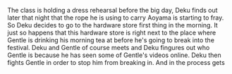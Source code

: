 The class is holding a dress rehearsal before the big day, Deku finds out later that night that the rope he is using to carry Aoyama is starting to fray. So Deku decides to go to the hardware store first thing in the morning. It just so happens that this hardware store is right next to the place where Gentle is drinking his morning tea at before he's going to break into the festival. Deku and Gentle of course meets and Deku fingures out who Gentle is because he has seen some of Gentle's videos online. Deku then fights Gentle in order to stop him from breaking in. And in the process gets 